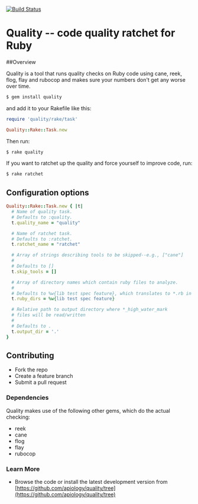 [![Build Status](https://travis-ci.org/apiology/quality.png)](https://travis-ci.org/apiology/quality)

# Quality -- code quality ratchet for Ruby

##Overview

Quality is a tool that runs quality checks on Ruby code using cane,
reek, flog, flay and rubocop and makes sure your numbers don't get any
worse over time.

```bash
$ gem install quality
```

and add it to your Rakefile like this:

```ruby
require 'quality/rake/task'

Quality::Rake::Task.new
```

Then run:

```bash
$ rake quality
```

If you want to ratchet up the quality and force yourself to improve
code, run:

```bash
$ rake ratchet
```

## Configuration options

```ruby
Quality::Rake::Task.new { |t|
  # Name of quality task.
  # Defaults to :quality.
  t.quality_name = "quality"

  # Name of ratchet task.
  # Defaults to :ratchet.
  t.ratchet_name = "ratchet"

  # Array of strings describing tools to be skipped--e.g., ["cane"]
  #
  # Defaults to []
  t.skip_tools = []

  # Array of directory names which contain ruby files to analyze.
  #
  # Defaults to %w{lib test spec feature}, which translates to *.rb in the base directory, as well as lib, test, spec, and feature.
  t.ruby_dirs = %w{lib test spec feature}

  # Relative path to output directory where *_high_water_mark
  # files will be read/written
  #
  # Defaults to .
  t.output_dir = '.'
}
```

## Contributing

* Fork the repo
* Create a feature branch
* Submit a pull request

### Dependencies

Quality makes use of the following other gems, which do the actual checking:

* reek
* cane
* flog
* flay
* rubocop

### Learn More

* Browse the code or install the latest development version from [https://github.com/apiology/quality/tree](https://github.com/apiology/quality/tree)
